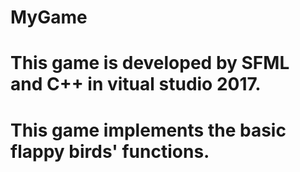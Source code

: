 # MyGame

# This game is developed by SFML and C++ in vitual studio 2017. 

# This game implements the basic flappy birds' functions.
